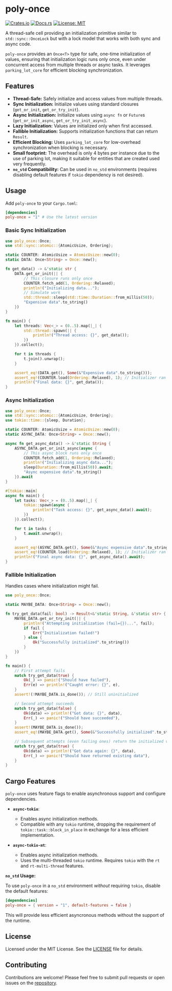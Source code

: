 # poly-once

[![Crates.io](https://img.shields.io/crates/v/poly-once.svg)](https://crates.io/crates/poly-once)
[![Docs.rs](https://docs.rs/poly-once/badge.svg)](https://docs.rs/poly-once)
[![License: MIT](https://img.shields.io/badge/License-MIT-yellow.svg)](https://opensource.org/licenses/MIT)

A thread-safe cell providing an initialization primitive similar to `std::sync::OnceLock` but with a lock model that works with both sync and async code.

`poly-once` provides an `Once<T>` type for safe, one-time initialization of values, ensuring that initialization logic runs only once, even under concurrent access from multiple threads or async tasks. It leverages `parking_lot_core` for efficient blocking synchronization.

## Features

- **Thread-Safe:** Safely initialize and access values from multiple threads.
- **Sync Initialization:** Initialize values using standard closures (`get_or_init`, `get_or_try_init`).
- **Async Initialization:** Initialize values using `async fn` or `Future`s (`get_or_init_async`, `get_or_try_init_async`).
- **Lazy Initialization:** Values are initialized only when first accessed.
- **Fallible Initialization:** Supports initialization functions that can return `Result`.
- **Efficient Blocking:** Uses `parking_lot_core` for low-overhead synchronization when blocking is necessary.
- **Small footprint:** The overhead is only 4 bytes per instance due to the use of parking lot, making it suitable for entities that are created used very frequently.
- **`no_std` Compatibility:** Can be used in `no_std` environments (requires disabling default features if `tokio` dependency is not desired).

## Usage

Add `poly-once` to your `Cargo.toml`:

```toml
[dependencies]
poly-once = "1" # Use the latest version
```

### Basic Sync Initialization

```rust
use poly_once::Once;
use std::sync::atomic::{AtomicUsize, Ordering};

static COUNTER: AtomicUsize = AtomicUsize::new(0);
static DATA: Once<String> = Once::new();

fn get_data() -> &'static str {
    DATA.get_or_init(|| {
        // This closure runs only once
        COUNTER.fetch_add(1, Ordering::Relaxed);
        println!("Initializing data...");
        // Simulate work
        std::thread::sleep(std::time::Duration::from_millis(50));
        "Expensive data".to_string()
    })
}

fn main() {
    let threads: Vec<_> = (0..5).map(|_| {
        std::thread::spawn(|| {
            println!("Thread access: {}", get_data());
        })
    }).collect();

    for t in threads {
        t.join().unwrap();
    }

    assert_eq!(DATA.get(), Some(&"Expensive data".to_string()));
    assert_eq!(COUNTER.load(Ordering::Relaxed), 1); // Initializer ran only once
    println!("Final data: {}", get_data());
}
```

### Async Initialization

```rust
use poly_once::Once;
use std::sync::atomic::{AtomicUsize, Ordering};
use tokio::time::{sleep, Duration};

static COUNTER: AtomicUsize = AtomicUsize::new(0);
static ASYNC_DATA: Once<String> = Once::new();

async fn get_async_data() -> &'static String {
    ASYNC_DATA.get_or_init_async(async {
        // This async block runs only once
        COUNTER.fetch_add(1, Ordering::Relaxed);
        println!("Initializing async data...");
        sleep(Duration::from_millis(50)).await;
        "Async expensive data".to_string()
    }).await
}

#[tokio::main]
async fn main() {
    let tasks: Vec<_> = (0..5).map(|_| {
        tokio::spawn(async {
            println!("Task access: {}", get_async_data().await);
        })
    }).collect();

    for t in tasks {
        t.await.unwrap();
    }

    assert_eq!(ASYNC_DATA.get(), Some(&"Async expensive data".to_string()));
    assert_eq!(COUNTER.load(Ordering::Relaxed), 1); // Initializer ran only once
    println!("Final async data: {}", get_async_data().await);
}
```

### Fallible Initialization

Handles cases where initialization might fail.

```rust
use poly_once::Once;

static MAYBE_DATA: Once<String> = Once::new();

fn try_get_data(fail: bool) -> Result<&'static String, &'static str> {
    MAYBE_DATA.get_or_try_init(|| {
        println!("Attempting initialization (fail={})...", fail);
        if fail {
            Err("Initialization failed!")
        } else {
            Ok("Successfully initialized".to_string())
        }
    })
}

fn main() {
    // First attempt fails
    match try_get_data(true) {
        Ok(_) => panic!("Should have failed"),
        Err(e) => println!("Caught error: {}", e),
    }
    assert!(!MAYBE_DATA.is_done()); // Still uninitialized

    // Second attempt succeeds
    match try_get_data(false) {
        Ok(data) => println!("Got data: {}", data),
        Err(_) => panic!("Should have succeeded"),
    }
    assert!(MAYBE_DATA.is_done());
    assert_eq!(MAYBE_DATA.get(), Some(&"Successfully initialized".to_string()));

    // Subsequent attempts (even failing ones) return the initialized value
    match try_get_data(true) {
        Ok(data) => println!("Got data again: {}", data),
        Err(_) => panic!("Should have returned existing data"),
    }
}
```

## Cargo Features

`poly-once` uses feature flags to enable asynchronous support and configure dependencies.

- **`async-tokio`**:

  - Enables async initialization methods.
  - Compatible with any `tokio` runtime, dropping the requirement of `tokio::task::block_in_place` in exchange for a less efficient implementation.

- **`async-tokio-mt`**:
  - Enables async initialization methods.
  - Uses the multi-threaded `tokio` runtime. Requires `tokio` with the `rt` and `rt-multi-thread` features.

**`no_std` Usage:**

To use `poly-once` in a `no_std` environment _without_ requiring `tokio`, disable the default features:

```toml
[dependencies]
poly-once = { version = "1", default-features = false }
```

This will provide less efficient asyncronous methods without the support of the runtime.

## License

Licensed under the MIT License. See the [LICENSE](LICENSE) file for details.

## Contributing

Contributions are welcome! Please feel free to submit pull requests or open issues on the [repository](https://github.com/can1357/poly-once).
